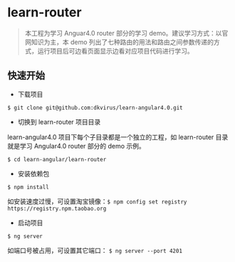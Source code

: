 # learn-router

> 本工程为学习 Anguar4.0 router 部分的学习 demo。建议学习方式：以官网知识为主，本 demo 列出了七种路由的用法和路由之间参数传递的方式，运行项目后可边看页面显示边看对应项目代码进行学习。

## 快速开始

- 下载项目

```
$ git clone git@github.com:dkvirus/learn-angular4.0.git
```

- 切换到 learn-router 项目目录

learn-angular4.0 项目下每个子目录都是一个独立的工程，如 learn-router 目录就是学习 Angular4.0 router 部分的 demo 示例。

```
$ cd learn-angular/learn-router
```

- 安装依赖包

```
$ npm install
```

如安装速度过慢，可设置淘宝镜像：`$ npm config set registry https://registry.npm.taobao.org`

- 启动项目

```
$ ng server
```

如端口号被占用，可设置其它端口： `$ ng server --port 4201`


